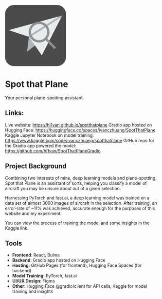 <img width="200" alt="image" src="https://github.com/hi1van/spotthatplane/blob/main/public/logo.png">

# Spot that Plane
Your personal plane-spotting assistant.

## Links:
Live website: https://hi1van.github.io/spotthatplane
Gradio app hosted on Hugging Face: https://huggingface.co/spaces/ivanczhuang/SpotThatPlane
Kaggle Jupyter Notebook on model training: https://www.kaggle.com/code/ivanczhuang/spotthatplane
GitHub repo for the Gradio app powered the model: https://github.com/hi1van/SpotThatPlaneGradio

## Project Background
Combining two interests of mine, deep learning models and plane-spotting, Spot that Plane is 
an assistant of sorts, helping you classify a model of aircraft you may be unsure about out of a given selection.

Harnessing PyTorch and fast.ai, a deep learning model was trained on a data set of almost 3000 
images of aircraft in the selection. After training, an error-rate of ~11% was achieved, accurate
enough for the purposes of this website and my experiment.

You can view the process of training the model and some insights in the Kaggle link.

## Tools
- **Frontend**: React, Bulma
- **Backend**: Gradio app hosted on Hugging Face
- **Hosting**: GitHub Pages (for frontend), Hugging Face Spaces (for backend)
- **Model Training**: PyTorch, fast.ai
- **UI/UX Design**: Figma
- **Other**: Hugging Face @gradio/client for API calls, Kaggle for model training and insights
